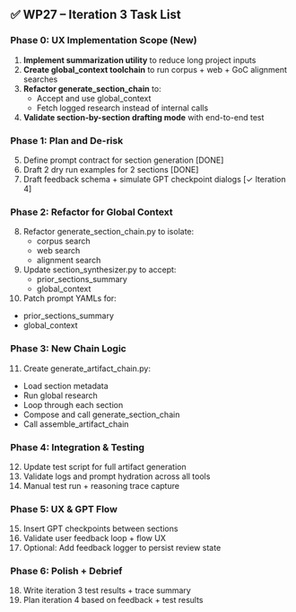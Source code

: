 ## ✅ WP27 – Iteration 3 Task List

### Phase 0: UX Implementation Scope (New)
1. **Implement summarization utility** to reduce long project inputs
2. **Create global_context toolchain** to run corpus + web + GoC alignment searches
3. **Refactor generate_section_chain** to:
   - Accept and use global_context
   - Fetch logged research instead of internal calls
4. **Validate section-by-section drafting mode** with end-to-end test

### Phase 1: Plan and De-risk
5. Define prompt contract for section generation [DONE]
6. Draft 2 dry run examples for 2 sections [DONE]
7. Draft feedback schema + simulate GPT checkpoint dialogs [✓ Iteration 4]

### Phase 2: Refactor for Global Context
8. Refactor generate_section_chain.py to isolate:
   - corpus search
   - web search
   - alignment search
9. Update section_synthesizer.py to accept:
   - prior_sections_summary
   - global_context
10. Patch prompt YAMLs for:
   - prior_sections_summary
   - global_context

### Phase 3: New Chain Logic
11. Create generate_artifact_chain.py:
   - Load section metadata
   - Run global research
   - Loop through each section
   - Compose and call generate_section_chain
   - Call assemble_artifact_chain

### Phase 4: Integration & Testing
12. Update test script for full artifact generation
13. Validate logs and prompt hydration across all tools
14. Manual test run + reasoning trace capture

### Phase 5: UX & GPT Flow
15. Insert GPT checkpoints between sections
16. Validate user feedback loop + flow UX
17. Optional: Add feedback logger to persist review state

### Phase 6: Polish + Debrief
18. Write iteration 3 test results + trace summary
19. Plan iteration 4 based on feedback + test results